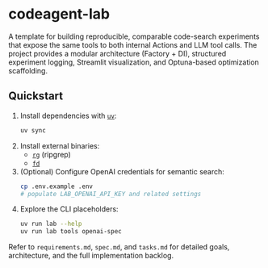 # codeagent-lab

A template for building reproducible, comparable code-search experiments that expose the same tools to both internal Actions and LLM tool calls. The project provides a modular architecture (Factory + DI), structured experiment logging, Streamlit visualization, and Optuna-based optimization scaffolding.

## Quickstart
1. Install dependencies with [`uv`](https://github.com/astral-sh/uv):
   ```bash
   uv sync
   ```
2. Install external binaries:
   - [`rg`](https://github.com/BurntSushi/ripgrep) (ripgrep)
   - [`fd`](https://github.com/sharkdp/fd)
3. (Optional) Configure OpenAI credentials for semantic search:
   ```bash
   cp .env.example .env
   # populate LAB_OPENAI_API_KEY and related settings
   ```
4. Explore the CLI placeholders:
   ```bash
   uv run lab --help
   uv run lab tools openai-spec
   ```

Refer to `requirements.md`, `spec.md`, and `tasks.md` for detailed goals, architecture, and the full implementation backlog.
